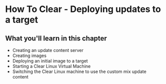 
How To Clear - Deploying updates to a target
=======================================

## What you'll learn in this chapter

* Creating an update content server
* Creating images
* Deploying an initial image to a target
* Starting a Clear Linux Virtual Machine
* Switching the Clear Linux machine to use the custom mix update content
